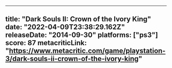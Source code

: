 
---
title: "Dark Souls II: Crown of the Ivory King"
date: "2022-04-09T23:38:29.162Z"
releaseDate: "2014-09-30"
platforms: ["ps3"]
score: 87
metacriticLink: "https://www.metacritic.com/game/playstation-3/dark-souls-ii-crown-of-the-ivory-king"
---
